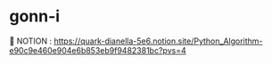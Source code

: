 # gonn-i
📕 NOTION : https://quark-dianella-5e6.notion.site/Python_Algorithm-e90c9e460e904e6b853eb9f9482381bc?pvs=4
